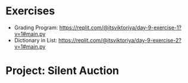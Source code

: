 # Exercises
- Grading Program: https://replit.com/@itsviktoriya/day-9-exercise-1?v=1#main.py
- Dictionary in List: https://replit.com/@itsviktoriya/day-9-exercise-2?v=1#main.py

# Project: Silent Auction

